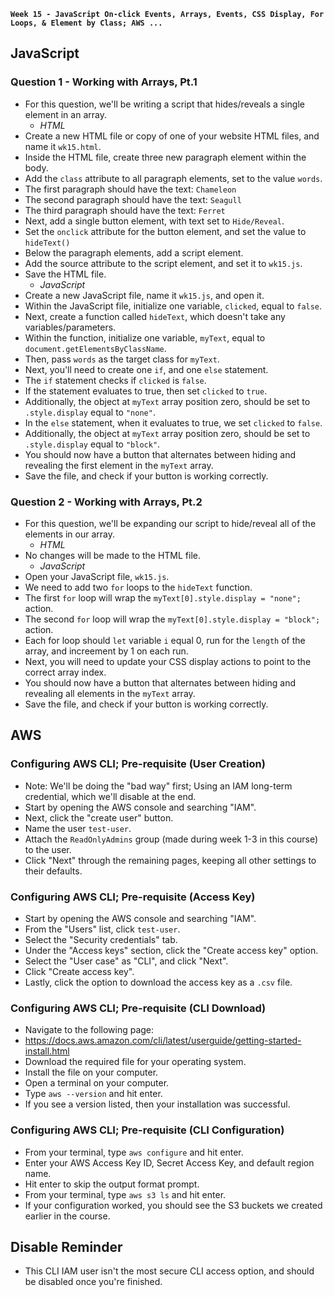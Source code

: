 
**`Week 15 - JavaScript On-click Events, Arrays, Events, CSS Display, For Loops, & Element by Class; AWS ...`**

## JavaScript

### Question 1 - Working with Arrays, Pt.1
- For this question, we'll be writing a script that hides/reveals a single element in an array.
  - *HTML*
- Create a new HTML file or copy of one of your website HTML files, and name it `wk15.html`.
- Inside the HTML file, create three new paragraph element within the body.
- Add the `class` attribute to all paragraph elements, set to the value `words`.
- The first paragraph should have the text: `Chameleon`
- The second paragraph should have the text: `Seagull`
- The third paragraph should have the text: `Ferret`
- Next, add a single button element, with text set to `Hide/Reveal`.
- Set the `onclick` attribute for the button element, and set the value to `hideText()`
- Below the paragraph elements, add a script element.
- Add the source attribute to the script element, and set it to `wk15.js`.
- Save the HTML file.
  - *JavaScript*
- Create a new JavaScript file, name it `wk15.js`, and open it.
- Within the JavaScript file, initialize one variable, `clicked`, equal to `false`.
- Next, create a function called `hideText`, which doesn't take any variables/parameters.
- Within the function, initialize one variable, `myText`, equal to `document.getElementsByClassName`.
- Then, pass `words` as the target class for `myText`.
- Next, you'll need to create one `if`, and one `else` statement.
- The `if` statement checks if `clicked` is `false`.
- If the statement evaluates to true, then set `clicked` to `true`.
- Additionally, the object at `myText` array position zero, should be set to `.style.display` equal to `"none"`.
- In the `else` statement, when it evaluates to true, we set `clicked` to `false`.
- Additionally, the object at `myText` array position zero, should be set to `.style.display`  equal to `"block"`.
- You should now have a button that alternates between hiding and revealing the first element in the `myText` array.
- Save the file, and check if your button is working correctly.

### Question 2 - Working with Arrays, Pt.2
- For this question, we'll be expanding our script to hide/reveal all of the elements in our array.
  - *HTML*
- No changes will be made to the HTML file.
  - *JavaScript*
- Open your JavaScript file, `wk15.js`.
- We need to add two `for` loops to the `hideText` function.
- The first `for` loop will wrap the `myText[0].style.display = "none";` action.
- The second `for` loop will wrap the `myText[0].style.display = "block"; ` action.
- Each for loop should `let` variable `i` equal 0, run for the `length` of the array, and increement by 1 on each run.
- Next, you will need to update your CSS display actions to point to the correct array index.
- You should now have a button that alternates between hiding and revealing all elements in the `myText` array.
- Save the file, and check if your button is working correctly.


## AWS

### Configuring AWS CLI; Pre-requisite (User Creation)
- Note: We'll be doing the "bad way" first; Using an IAM long-term credential, which we'll disable at the end.
- Start by opening the AWS console and searching "IAM".
- Next, click the "create user" button.
- Name the user `test-user`.
- Attach the `ReadOnlyAdmins` group (made during week 1-3 in this course) to the user.
- Click "Next" through the remaining pages, keeping all other settings to their defaults.

### Configuring AWS CLI; Pre-requisite (Access Key)
- Start by opening the AWS console and searching "IAM".
- From the "Users" list, click `test-user`.
- Select the "Security credentials" tab.
- Under the "Access keys" section, click the "Create access key" option.
- Select the "User case" as "CLI", and click "Next".
- Click "Create access key".
- Lastly, click the option to download the access key as a `.csv` file.

### Configuring AWS CLI; Pre-requisite (CLI Download)
- Navigate to the following page:
- https://docs.aws.amazon.com/cli/latest/userguide/getting-started-install.html
- Download the required file for your operating system.
- Install the file on your computer.
- Open a terminal on your computer.
- Type `aws --version` and hit enter.
- If you see a version listed, then your installation was successful.

### Configuring AWS CLI; Pre-requisite (CLI Configuration)
- From your terminal, type `aws configure` and hit enter.
- Enter your AWS Access Key ID, Secret Access Key, and default region name.
- Hit enter to skip the output format prompt.
- From your terminal, type `aws s3 ls` and hit enter.
- If your configuration worked, you should see the S3 buckets we created earlier in the course.

## Disable Reminder
- This CLI IAM user isn't the most secure CLI access option, and should be disabled once you're finished.
